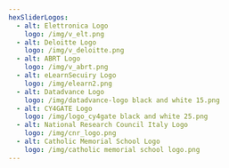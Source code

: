 ```yaml
---
hexSliderLogos:
  - alt: Elettronica Logo
    logo: /img/v_elt.png
  - alt: Deloitte Logo
    logo: /img/v_deloitte.png
  - alt: ABRT Logo
    logo: /img/v_abrt.png
  - alt: eLearnSecuiry Logo
    logo: /img/elearn2.png
  - alt: Datadvance Logo
    logo: /img/datadvance-logo black and white 15.png
  - alt: CY4GATE Logo
    logo: /img/logo_cy4gate black and white 25.png
  - alt: National Research Council Italy Logo
    logo: /img/cnr_logo.png
  - alt: Catholic Memorial School Logo
    logo: /img/catholic memorial school logo.png
---
```


